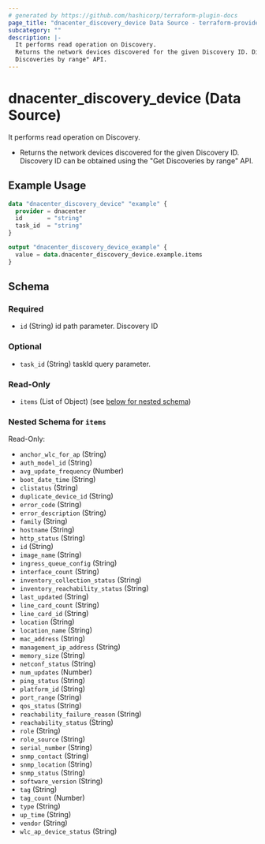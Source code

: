 ```yaml
---
# generated by https://github.com/hashicorp/terraform-plugin-docs
page_title: "dnacenter_discovery_device Data Source - terraform-provider-dnacenter"
subcategory: ""
description: |-
  It performs read operation on Discovery.
  Returns the network devices discovered for the given Discovery ID. Discovery ID can be obtained using the "Get
  Discoveries by range" API.
---
```


# dnacenter_discovery_device (Data Source)

It performs read operation on Discovery.

- Returns the network devices discovered for the given Discovery ID. Discovery ID can be obtained using the "Get
Discoveries by range" API.

## Example Usage

```terraform
data "dnacenter_discovery_device" "example" {
  provider = dnacenter
  id       = "string"
  task_id  = "string"
}

output "dnacenter_discovery_device_example" {
  value = data.dnacenter_discovery_device.example.items
}
```

<!-- schema generated by tfplugindocs -->
## Schema

### Required

- `id` (String) id path parameter. Discovery ID

### Optional

- `task_id` (String) taskId query parameter.

### Read-Only

- `items` (List of Object) (see [below for nested schema](#nestedatt--items))

<a id="nestedatt--items"></a>
### Nested Schema for `items`

Read-Only:

- `anchor_wlc_for_ap` (String)
- `auth_model_id` (String)
- `avg_update_frequency` (Number)
- `boot_date_time` (String)
- `clistatus` (String)
- `duplicate_device_id` (String)
- `error_code` (String)
- `error_description` (String)
- `family` (String)
- `hostname` (String)
- `http_status` (String)
- `id` (String)
- `image_name` (String)
- `ingress_queue_config` (String)
- `interface_count` (String)
- `inventory_collection_status` (String)
- `inventory_reachability_status` (String)
- `last_updated` (String)
- `line_card_count` (String)
- `line_card_id` (String)
- `location` (String)
- `location_name` (String)
- `mac_address` (String)
- `management_ip_address` (String)
- `memory_size` (String)
- `netconf_status` (String)
- `num_updates` (Number)
- `ping_status` (String)
- `platform_id` (String)
- `port_range` (String)
- `qos_status` (String)
- `reachability_failure_reason` (String)
- `reachability_status` (String)
- `role` (String)
- `role_source` (String)
- `serial_number` (String)
- `snmp_contact` (String)
- `snmp_location` (String)
- `snmp_status` (String)
- `software_version` (String)
- `tag` (String)
- `tag_count` (Number)
- `type` (String)
- `up_time` (String)
- `vendor` (String)
- `wlc_ap_device_status` (String)
